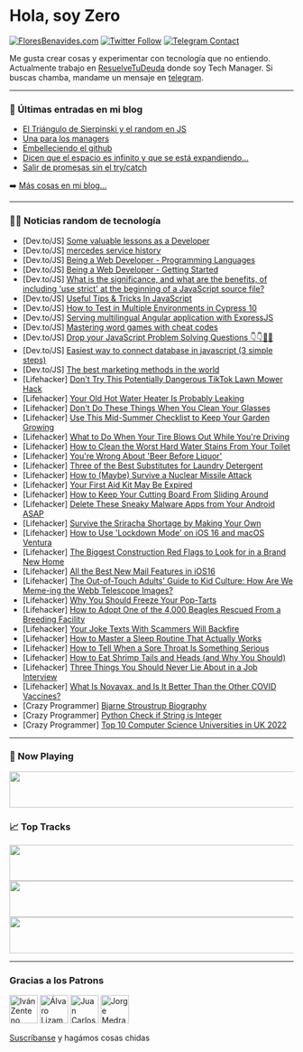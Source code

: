 # Hola, soy Zero

[![FloresBenavides.com](https://img.shields.io/website?down_message=oops&label=MiBlog&style=for-the-badge&up_message=online&url=https%3A%2F%2Ffloresbenavides.com)](https://floresbenavides.com) [![Twitter Follow](https://img.shields.io/twitter/follow/ZeroDragon?color=%231DA1F2&label=Follow&logo=twitter&logoColor=ffffff&style=for-the-badge)](https://twitter.com/zerodragon) [![Telegram Contact](https://img.shields.io/badge/escr%C3%ADbeme-ZeroDragon-%2326A5E4?style=for-the-badge&logo=telegram)](https://t.me/zerodragon)

Me gusta crear cosas y experimentar con tecnología que no entiendo.
Actualmente trabajo en [ResuelveTuDeuda](http://github.com/resuelve) donde soy Tech Manager.
Si buscas chamba, mandame un mensaje en [telegram](https://t.me/zerodragon).

---

### 📕 Últimas entradas en mi blog
<!-- BLOG-POST-LIST:START -->
- [El Triángulo de Sierpinski y el random en JS](https://floresbenavides.com/el-triangulo-de-sierpinski-y-el-random-en-js/)
- [Una para los managers](https://floresbenavides.com/una-para-los-managers/)
- [Embelleciendo el github](https://floresbenavides.com/embelleciendo-el-github/)
- [Dicen que el espacio es infinito y que se está expandiendo…](https://floresbenavides.com/dicen-que-el-espacio-es-infinito-y-que-se-esta-expandiendo/)
- [Salir de promesas sin el try/catch](https://floresbenavides.com/salir-de-promesas-sin-el-try-catch/)
<!-- BLOG-POST-LIST:END -->

➡️ [Más cosas en mi blog...](https://floresbenavides.com)

---

### 👨‍💻 Noticias random de tecnología
<!-- TECH-POSTS:START -->
- [Dev.to/JS] [Some valuable lessons as a Developer](https://dev.to/shshank/some-valuable-lessons-as-a-developer-152p)
- [Dev.to/JS] [mercedes service history](https://dev.to/nicholasknight12/mercedes-service-history-15hm)
- [Dev.to/JS] [Being a Web Developer - Programming Languages](https://dev.to/mrpaulishaili/being-a-web-developer-programming-languages-1mfj)
- [Dev.to/JS] [Being a Web Developer - Getting Started](https://dev.to/mrpaulishaili/being-a-web-developer-getting-started-542o)
- [Dev.to/JS] [What is the significance, and what are the benefits, of including &#39;use strict&#39; at the beginning of a JavaScript source file?](https://dev.to/anewman15/what-is-the-significance-and-what-are-the-benefits-of-including-use-strict-at-the-beginning-of-a-javascript-source-file-5c5l)
- [Dev.to/JS] [Useful Tips &amp; Tricks In JavaScript](https://dev.to/devsimc/useful-tips-tricks-in-javascript-2m1n)
- [Dev.to/JS] [How to Test in Multiple Environments in Cypress 10](https://dev.to/samelawrence/how-to-test-in-multiple-environments-in-cypress-10-1i9h)
- [Dev.to/JS] [Serving multilingual Angular application with ExpressJS](https://dev.to/ayyash/serving-multilingual-angular-application-with-expressjs-ocf)
- [Dev.to/JS] [Mastering word games with cheat codes](https://dev.to/ahamsammich/mastering-word-games-with-cheat-codes-3303)
- [Dev.to/JS] [Drop your JavaScript Problem Solving Questions 👇👇🧑‍💻](https://dev.to/sem1colons/drop-your-javascript-problem-solving-questions-g5l)
- [Dev.to/JS] [Easiest way to connect database in javascript &lpar;3 simple steps&rpar;](https://dev.to/anand346/easiest-way-to-connect-database-in-javascript-3-simple-steps-2abf)
- [Dev.to/JS] [The best marketing methods in the world](https://dev.to/professionalw0/the-best-marketing-methods-in-the-world-o1p)
- [Lifehacker] [Don&#39;t Try This Potentially Dangerous TikTok Lawn Mower Hack](https://lifehacker.com/dont-try-this-potentially-dangerous-tiktok-lawn-mower-h-1849183894)
- [Lifehacker] [Your Old Hot Water Heater Is Probably Leaking](https://lifehacker.com/your-old-hot-water-heater-is-probably-leaking-1849183869)
- [Lifehacker] [Don&#39;t Do These Things When You Clean Your Glasses](https://lifehacker.com/dont-do-these-things-when-you-clean-your-glasses-1849183886)
- [Lifehacker] [Use This Mid-Summer Checklist to Keep Your Garden Growing](https://lifehacker.com/use-this-mid-summer-checklist-to-keep-your-garden-growi-1849184002)
- [Lifehacker] [What to Do When Your Tire Blows Out While You&#39;re Driving](https://lifehacker.com/what-to-do-when-your-tire-blows-out-while-youre-driving-1849184011)
- [Lifehacker] [How to Clean the Worst Hard Water Stains From Your Toilet](https://lifehacker.com/how-to-clean-the-worst-hard-water-stains-from-your-toil-1849184056)
- [Lifehacker] [You&#39;re Wrong About &#39;Beer Before Liquor&#39;](https://lifehacker.com/youre-wrong-about-beer-before-liquor-1849184328)
- [Lifehacker] [Three of the Best Substitutes for Laundry Detergent](https://lifehacker.com/three-of-the-best-substitutes-for-laundry-detergent-1849184346)
- [Lifehacker] [How to &lpar;Maybe&rpar; Survive a Nuclear Missile Attack](https://lifehacker.com/how-to-maybe-survive-a-nuclear-missile-attack-1849183192)
- [Lifehacker] [Your First Aid Kit May Be Expired](https://lifehacker.com/your-first-aid-kit-may-be-expired-1849183977)
- [Lifehacker] [How to Keep Your Cutting Board From Sliding Around](https://lifehacker.com/how-to-keep-your-cutting-board-from-sliding-around-1849180398)
- [Lifehacker] [Delete These Sneaky Malware Apps from Your Android ASAP](https://lifehacker.com/delete-these-sneaky-malware-apps-from-your-android-asap-1849182983)
- [Lifehacker] [Survive the Sriracha Shortage by Making Your Own](https://lifehacker.com/survive-the-sriracha-shortage-by-making-your-own-1849183082)
- [Lifehacker] [How to Use &#39;Lockdown Mode&#39; on iOS 16 and macOS Ventura](https://lifehacker.com/how-to-use-lockdown-mode-on-ios-16-and-macos-ventura-1849179969)
- [Lifehacker] [The Biggest Construction Red Flags to Look for in a Brand New Home](https://lifehacker.com/the-biggest-construction-red-flags-to-look-for-in-a-bra-1849182688)
- [Lifehacker] [All the Best New Mail Features in iOS16](https://lifehacker.com/all-the-best-new-mail-features-in-ios16-1849181818)
- [Lifehacker] [The Out-of-Touch Adults&#39; Guide to Kid Culture: How Are We Meme-ing the Webb Telescope Images?](https://lifehacker.com/the-out-of-touch-adults-guide-to-kid-culture-how-are-w-1849181285)
- [Lifehacker] [Why You Should Freeze Your Pop-Tarts](https://lifehacker.com/why-you-should-freeze-your-pop-tarts-1849180329)
- [Lifehacker] [How to Adopt One of the 4,000 Beagles Rescued From a Breeding Facility](https://lifehacker.com/how-to-adopt-one-of-the-4-000-beagles-rescued-from-a-br-1849180318)
- [Lifehacker] [Your Joke Texts With Scammers Will Backfire](https://lifehacker.com/your-joke-texts-with-scammers-will-backfire-1849178959)
- [Lifehacker] [How to Master a Sleep Routine That Actually Works](https://lifehacker.com/how-to-master-a-sleep-routine-that-actually-works-1849180354)
- [Lifehacker] [How to Tell When a Sore Throat Is Something Serious](https://lifehacker.com/how-to-tell-when-a-sore-throat-is-something-serious-1849180168)
- [Lifehacker] [How to Eat Shrimp Tails and Heads &lpar;and Why You Should&rpar;](https://lifehacker.com/how-to-eat-shrimp-tails-and-heads-and-why-you-should-1849179239)
- [Lifehacker] [Three Things You Should Never Lie About in a Job Interview](https://lifehacker.com/three-things-you-should-never-lie-about-in-a-job-interv-1849179570)
- [Lifehacker] [What Is Novavax, and Is It Better Than the Other COVID Vaccines?](https://lifehacker.com/what-is-novavax-and-is-it-better-than-the-other-covid-1849179412)
- [Crazy Programmer] [Bjarne Stroustrup Biography](https://www.thecrazyprogrammer.com/2022/07/bjarne-stroustrup-biography.html)
- [Crazy Programmer] [Python Check if String is Integer](https://www.thecrazyprogrammer.com/2022/07/python-check-if-string-is-integer.html)
- [Crazy Programmer] [Top 10 Computer Science Universities in UK 2022](https://www.thecrazyprogrammer.com/2022/07/computer-science-universities-in-uk.html)<!-- TECH-POSTS:END -->

---

### 🎵 Now Playing
<a href="https://spotify-now-playing-dun.vercel.app/now-playing?open"><img src="https://spotify-now-playing-dun.vercel.app/now-playing" width="540" height="64"></a>

### 📈 Top Tracks
<a href="https://spotify-now-playing-dun.vercel.app/top-tracks?i=1&open"><img src="https://spotify-now-playing-dun.vercel.app/top-tracks?i=1" width="540" height="64"></a>
<a href="https://spotify-now-playing-dun.vercel.app/top-tracks?i=2&open"><img src="https://spotify-now-playing-dun.vercel.app/top-tracks?i=2" width="540" height="64"></a>
<a href="https://spotify-now-playing-dun.vercel.app/top-tracks?i=3&open"><img src="https://spotify-now-playing-dun.vercel.app/top-tracks?i=3" width="540" height="64"></a>

---

### Gracias a los Patrons
[<img src="https://avatars.githubusercontent.com/u/243380?v=4" alt="Iván Zenteno" width="50px">](https://github.com/k001) [<img src="https://avatars.githubusercontent.com/u/19955639?v=4" alt="Álvaro Lizama" width="50px">](https://github.com/alvarolizama) [<img src="https://avatars.githubusercontent.com/u/2718753?v=4" alt="Juan Carlos Ruiz" width="50px">](https://github.com/JuanCrg90) [<img src="https://avatars.githubusercontent.com/u/37025?v=4" alt="Jorge Medrano" width="50px">](https://github.com/h1pp1e) 

[Suscríbanse](https://www.patreon.com/zerodragon) y hagámos cosas chidas
